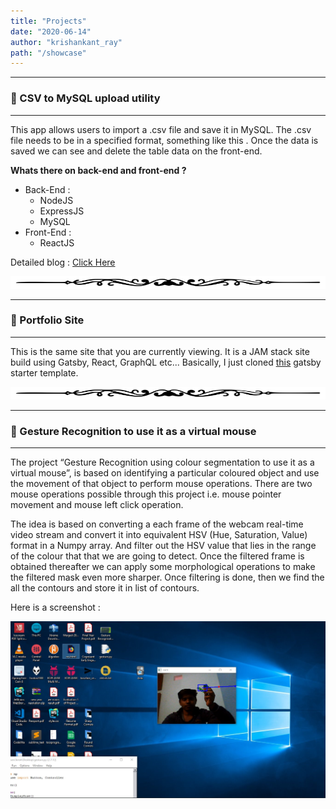 ```yaml
---
title: "Projects"
date: "2020-06-14"
author: "krishankant_ray"
path: "/showcase"
---
```

***
### 📌 CSV to MySQL upload utility
***
This app allows users to import a .csv file and save it in MySQL. The .csv file needs to be in a specified format, something like this .
Once the data is saved we can see and delete the table data on the front-end.

 **Whats there on back-end and front-end ?**

  - Back-End :
    - NodeJS
    - ExpressJS
    - MySQL
  - Front-End :
    - ReactJS


Detailed blog : [Click Here](https://krishankantray.com/CSV-to-SQL-import)   


<img src="https://raw.githubusercontent.com/krishankantray/krishankantray-3/master/src/images/Vintage-Decorative-Divider.svg" width="100%" height="20" />


***
### 📌 Portfolio Site
***


This is the same site that you are currently viewing.
It is a JAM stack site build using Gatsby, React, GraphQL etc...
Basically, I just cloned [this](https://github.com/panr/gatsby-starter-hello-friend) gatsby starter template.  



<img src="https://raw.githubusercontent.com/krishankantray/krishankantray-3/master/src/images/Vintage-Decorative-Divider.svg" width="100%" height="20" />




***
### 📌 Gesture Recognition to use it as a virtual mouse
***
The project “Gesture Recognition using colour segmentation to use it as a virtual mouse”, is
based on identifying a particular coloured object and use the movement of that object to
perform mouse operations. There are two mouse operations possible through this project i.e.
mouse pointer movement and mouse left click operation.

The idea is based on converting a each frame of the webcam real-time video stream and
convert it into equivalent HSV (Hue, Saturation, Value) format in a Numpy array. And filter
out the HSV value that lies in the range of the colour that that we are going to detect. Once
the filtered frame is obtained thereafter we can apply some morphological operations to make
the filtered mask even more sharper. Once filtering is done, then we find the all the contours
and store it in list of contours. 

Here is a screenshot :


![screesnhot of gesture](https://raw.githubusercontent.com/krishankantray/Gesture-Recognisation-using-color-segmentation-to-use-it-as-virtual-mouse/master/gesture.092fdf8a.jpg)

